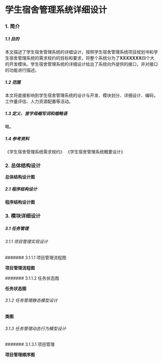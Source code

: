 # 学生宿舍管理系统详细设计

### 1. 简介

##### 1.1 目的

本文描述了学生宿舍管理系统的详细设计，按照学生宿舍管理系统项目规划书和学生宿舍管理系统的需求规约的目标和要求，将整个系统分为了**XXXXXXX**四个大的开发模块。学生宿舍管理系统的详细设计给出了系统向外提供的接口，并对接口的功能进行描述。

##### 1.2 范围

本文将直接影响到学生宿舍管理系统的设计与开发、模块划分、详细设计、编码，工作量评估、人力资源配置等活动。

##### 1.3 定义、首字母缩写词和缩略语

略。

##### 1.4 参考资料

《学生宿舍管理系统需求规约》
《学生宿舍管理系统概要设计》

### 2. 总体结构设计

**总体结构设计图**

##### 2.1 程序结构设计

**程序结构设计图**

### 3. 模块详细设计

##### 3.1 任务管理

###### 3.1.1 项目管理实现设计

####### 3.1.1.1 项目管理流程图

**项目管理流程图**

####### 3.1.1.2 任务状态图

**任务状态图**

###### 3.1.2 任务管理静态模型设计

**类图**

###### 3.1.3 任务管理动态行为模型设计

####### 3.1.3.1 项目管理

**项目管理顺序图**
